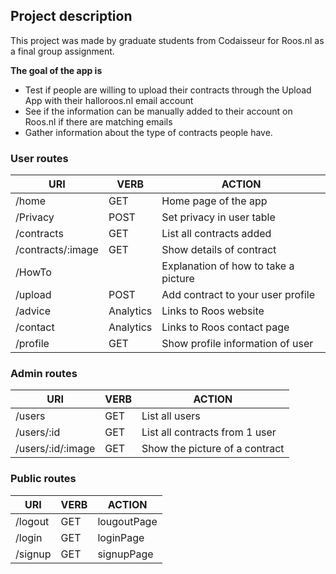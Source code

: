 

## Project description

This project was made by graduate students from Codaisseur for Roos.nl as a final group assignment.

**The goal of the app is**

* Test if people are willing to upload their contracts through the Upload App with their halloroos.nl email account
* See if the information can be manually added to their account on Roos.nl if there are matching emails
* Gather information about the type of contracts people have.

### User routes

|**URI**|**VERB**|**ACTION**|
|---------------------|------------|--------------------------------------|
| /home               | GET        | Home page of the app                 |
| /Privacy            | POST       | Set privacy in user table            |
| /contracts          | GET        | List all contracts added             |
| /contracts/:image   | GET        | Show details of contract             |
| /HowTo              |            | Explanation of how to take a picture |
| /upload             | POST       | Add contract to your user profile    |
| /advice             | Analytics  | Links to Roos website                |
| /contact            | Analytics  | Links to Roos contact page           |
| /profile            | GET        | Show profile information of user     |

### Admin routes

|**URI**|**VERB**|**ACTION**|
|--------------------|---------|--------------------------------|
| /users             | GET     | List all users                 |
| /users/:id         | GET     | List all contracts from 1 user |
| /users/:id/:image  | GET     | Show the picture of a contract |


### Public routes

|**URI**|**VERB**|**ACTION**|
|-------------|---------|-----------------------------------|
| /logout     | GET     | lougoutPage                       |
| /login      | GET     | loginPage                         |
| /signup     | GET     | signupPage                        |
